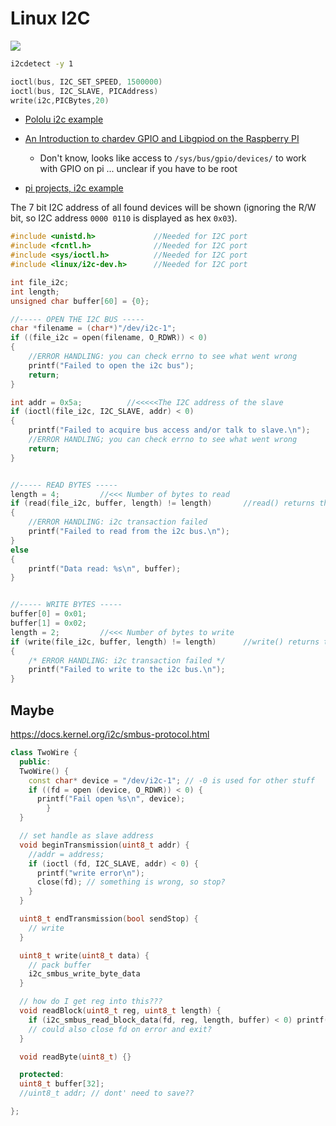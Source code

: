 # Linux I2C

![](./7-bit-address-i2c.gif)

```bash
i2cdetect -y 1
```

```c
ioctl(bus, I2C_SET_SPEED, 1500000)
ioctl(bus, I2C_SLAVE, PICAddress)
write(i2c,PICBytes,20)
```

- [Pololu i2c example](https://www.pololu.com/docs/0J73/15.8)

- [An Introduction to chardev GPIO and Libgpiod on the Raspberry PI](https://www.beyondlogic.org/an-introduction-to-chardev-gpio-and-libgpiod-on-the-raspberry-pi/)
  - Don't know, looks like access to `/sys/bus/gpio/devices/` to work with GPIO on pi ... unclear if you have to be root


- [pi projects, i2c example](https://raspberry-projects.com/pi/programming-in-c/i2c/using-the-i2c-interface)

The 7 bit I2C address of all found devices will be shown (ignoring the R/W bit,
so I2C address `0000 0110` is displayed as hex `0x03`).

```c
#include <unistd.h>				//Needed for I2C port
#include <fcntl.h>				//Needed for I2C port
#include <sys/ioctl.h>			//Needed for I2C port
#include <linux/i2c-dev.h>		//Needed for I2C port

int file_i2c;
int length;
unsigned char buffer[60] = {0};

//----- OPEN THE I2C BUS -----
char *filename = (char*)"/dev/i2c-1";
if ((file_i2c = open(filename, O_RDWR)) < 0)
{
    //ERROR HANDLING: you can check errno to see what went wrong
    printf("Failed to open the i2c bus");
    return;
}

int addr = 0x5a;          //<<<<<The I2C address of the slave
if (ioctl(file_i2c, I2C_SLAVE, addr) < 0)
{
    printf("Failed to acquire bus access and/or talk to slave.\n");
    //ERROR HANDLING; you can check errno to see what went wrong
    return;
}


//----- READ BYTES -----
length = 4;			//<<< Number of bytes to read
if (read(file_i2c, buffer, length) != length)		//read() returns the number of bytes actually read, if it doesn't match then an error occurred (e.g. no response from the device)
{
    //ERROR HANDLING: i2c transaction failed
    printf("Failed to read from the i2c bus.\n");
}
else
{
    printf("Data read: %s\n", buffer);
}


//----- WRITE BYTES -----
buffer[0] = 0x01;
buffer[1] = 0x02;
length = 2;			//<<< Number of bytes to write
if (write(file_i2c, buffer, length) != length)		//write() returns the number of bytes actually written, if it doesn't match then an error occurred (e.g. no response from the device)
{
    /* ERROR HANDLING: i2c transaction failed */
    printf("Failed to write to the i2c bus.\n");
}
```



## Maybe

https://docs.kernel.org/i2c/smbus-protocol.html

```c++
class TwoWire {
  public:
  TwoWire() {
    const char* device = "/dev/i2c-1"; // -0 is used for other stuff
    if ((fd = open (device, O_RDWR)) < 0) {
      printf("Fail open %s\n", device);
		}
  }

  // set handle as slave address
  void beginTransmission(uint8_t addr) {
    //addr = address;
    if (ioctl (fd, I2C_SLAVE, addr) < 0) {
      printf("write error\n");
      close(fd); // something is wrong, so stop?
    }
  }

  uint8_t endTransmission(bool sendStop) {
    // write
  }

  uint8_t write(uint8_t data) {
    // pack buffer
    i2c_smbus_write_byte_data
  }

  // how do I get reg into this???
  void readBlock(uint8_t reg, uint8_t length) {
    if (i2c_smbus_read_block_data(fd, reg, length, buffer) < 0) printf("block read error\n");
    // could also close fd on error and exit?
  }

  void readByte(uint8_t) {}

  protected:
  uint8_t buffer[32];
  //uint8_t addr; // dont' need to save??

};

```









